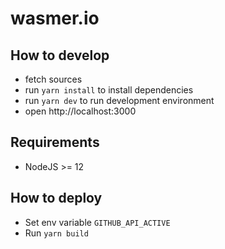 # wasmer.io

## How to develop
- fetch sources
- run ```yarn install``` to install dependencies
- run ```yarn dev``` to run development environment
- open http://localhost:3000

## Requirements
- NodeJS >= 12 
 
## How to deploy
- Set env variable ```GITHUB_API_ACTIVE```
- Run ```yarn build```